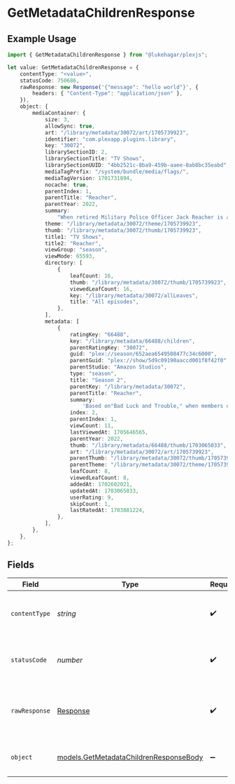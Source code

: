 # GetMetadataChildrenResponse

## Example Usage

```typescript
import { GetMetadataChildrenResponse } from "@lukehagar/plexjs";

let value: GetMetadataChildrenResponse = {
    contentType: "<value>",
    statusCode: 750686,
    rawResponse: new Response('{"message": "hello world"}', {
        headers: { "Content-Type": "application/json" },
    }),
    object: {
        mediaContainer: {
            size: 3,
            allowSync: true,
            art: "/library/metadata/30072/art/1705739923",
            identifier: "com.plexapp.plugins.library",
            key: "30072",
            librarySectionID: 2,
            librarySectionTitle: "TV Shows",
            librarySectionUUID: "4bb2521c-8ba9-459b-aaee-8ab8bc35eabd",
            mediaTagPrefix: "/system/bundle/media/flags/",
            mediaTagVersion: 1701731894,
            nocache: true,
            parentIndex: 1,
            parentTitle: "Reacher",
            parentYear: 2022,
            summary:
                "When retired Military Police Officer Jack Reacher is arrested for a murder he did not commit, he finds himself in the middle of a deadly conspiracy full of dirty cops, shady businessmen, and scheming politicians. With nothing but his wits, he must figure out what is happening in Margrave, Georgia.",
            theme: "/library/metadata/30072/theme/1705739923",
            thumb: "/library/metadata/30072/thumb/1705739923",
            title1: "TV Shows",
            title2: "Reacher",
            viewGroup: "season",
            viewMode: 65593,
            directory: [
                {
                    leafCount: 16,
                    thumb: "/library/metadata/30072/thumb/1705739923",
                    viewedLeafCount: 16,
                    key: "/library/metadata/30072/allLeaves",
                    title: "All episodes",
                },
            ],
            metadata: [
                {
                    ratingKey: "66488",
                    key: "/library/metadata/66488/children",
                    parentRatingKey: "30072",
                    guid: "plex://season/652aea6549508477c34c6000",
                    parentGuid: "plex://show/5d9c09190aaccd001f8f42f0",
                    parentStudio: "Amazon Studios",
                    type: "season",
                    title: "Season 2",
                    parentKey: "/library/metadata/30072",
                    parentTitle: "Reacher",
                    summary:
                        'Based on"Bad Luck and Trouble," when members of Reacher\'s old military unit start turning up dead, Reacher has just one thing on his mind—revenge.',
                    index: 2,
                    parentIndex: 1,
                    viewCount: 11,
                    lastViewedAt: 1705646565,
                    parentYear: 2022,
                    thumb: "/library/metadata/66488/thumb/1703065033",
                    art: "/library/metadata/30072/art/1705739923",
                    parentThumb: "/library/metadata/30072/thumb/1705739923",
                    parentTheme: "/library/metadata/30072/theme/1705739923",
                    leafCount: 8,
                    viewedLeafCount: 8,
                    addedAt: 1702602021,
                    updatedAt: 1703065033,
                    userRating: 9,
                    skipCount: 1,
                    lastRatedAt: 1703881224,
                },
            ],
        },
    },
};
```

## Fields

| Field                                                                                  | Type                                                                                   | Required                                                                               | Description                                                                            |
| -------------------------------------------------------------------------------------- | -------------------------------------------------------------------------------------- | -------------------------------------------------------------------------------------- | -------------------------------------------------------------------------------------- |
| `contentType`                                                                          | *string*                                                                               | :heavy_check_mark:                                                                     | HTTP response content type for this operation                                          |
| `statusCode`                                                                           | *number*                                                                               | :heavy_check_mark:                                                                     | HTTP response status code for this operation                                           |
| `rawResponse`                                                                          | [Response](https://developer.mozilla.org/en-US/docs/Web/API/Response)                  | :heavy_check_mark:                                                                     | Raw HTTP response; suitable for custom response parsing                                |
| `object`                                                                               | [models.GetMetadataChildrenResponseBody](../models/getmetadatachildrenresponsebody.md) | :heavy_minus_sign:                                                                     | The children of the library item.                                                      |